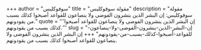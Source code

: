 +++
author = "سوفوكليس"
title = "مقولة سوفوكليس"
description = "مقولة سوفوكليس: إن البشر الذين ينشرون الفوضى ولا ينصاعون للقواعد أصبحوا كذلك بسبب من يقودونهم."
quote = '''إن البشر الذين ينشرون الفوضى ولا ينصاعون للقواعد أصبحوا كذلك بسبب من يقودونهم.''' 
slug = "إن-البشر-الذين-ينشرون-الفوضى-ولا-ينصاعون-للقواعد-أصبحوا-كذلك-بسبب-من-يقودونهم"
+++
إن البشر الذين ينشرون الفوضى ولا ينصاعون للقواعد أصبحوا كذلك بسبب من يقودونهم.
